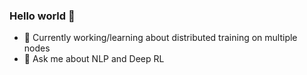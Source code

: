 ### Hello world 👋

- 🔭 Currently working/learning about distributed training on multiple nodes
- 💬 Ask me about NLP and Deep RL

<!--
- 👯 I’m looking to collaborate on 

- 🤔 I’m looking for help with 
- 💬 Ask me about ...
- 📫 How to reach me: ...
- 😄 Pronouns: ...
- ⚡ Fun fact: ...
-->

